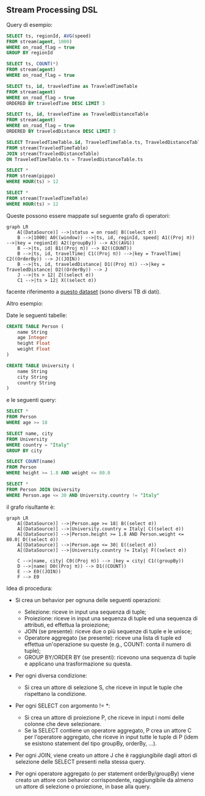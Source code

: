 ## Stream Processing DSL

Query di esempio:

```sql
SELECT ts, regionId, AVG(speed)
FROM stream(agent, 1000)
WHERE on_road_flag = true
GROUP BY regionId
```

```sql
SELECT ts, COUNT(*)
FROM stream(agent)
WHERE on_road_flag = true
```

```sql
SELECT ts, id, traveledTime as TraveledTimeTable
FROM stream(agent)
WHERE on_road_flag = true
ORDERED BY traveledTime DESC LIMIT 3
```

```sql
SELECT ts, id, traveledTime as TraveledDistanceTable
FROM stream(agent)
WHERE on_road_flag = true
ORDERED BY traveledDistance DESC LIMIT 3
```

```sql
SELECT TraveledTimeTable.id, TraveledTimeTable.ts, TraveledDistanceTable.id, TraveledDistanceTable.ts AS pippo
FROM stream(TraveledTimeTable)
JOIN stream(TraveledDistanceTable)
ON TraveledTimeTable.ts = TraveledDistanceTable.ts
```

```sql
SELECT *
FROM stream(pippo)
WHERE HOUR(ts) > 12
```

```sql
SELECT *
FROM stream(TraveledTimeTable)
WHERE HOUR(ts) > 12
```

Queste possono essere mappate sul seguente grafo di operatori:

```mermaid
graph LR
    A[(DataSource)] -->|status = on road| B((select σ))
    B -->|1000| A0((window)) -->|ts, id, reginId, speed| A1((Proj π)) -->|key = regionId| A2((groupBy)) --> A3((AVG))
    B -->|ts, id| B1((Proj π)) --> B2((COUNT))
    B -->|ts, id, travelTime| C1((Proj π)) -->|key = TravelTime| C2((OrderBy)) --> J((JOIN))
    B -->|ts, id, traveledDistance| D1((Proj π)) -->|key = TraveledDistance| D2((OrderBy)) --> J
    J -->|ts > 12| Z((select σ))
    C1 -->|ts > 12| X((select σ))
```

facente riferimento a [questo dataset](https://www.nyc.gov/site/tlc/about/tlc-trip-record-data.page) (sono diversi TB di dati).


Altro esempio:

Date le seguenti tabelle:
```sql
CREATE TABLE Person (
	name String
	age Integer
	height Float
	weight Float
)
```

```sql
CREATE TABLE University (
	name String
	city String
	country String
)
```

e le seguenti query:

```sql
SELECT * 
FROM Person
WHERE age >= 18
```

```sql
SELECT name, city
FROM University
WHERE country = "Italy"
GROUP BY city
```

```sql
SELECT COUNT(name)
FROM Person
WHERE height >= 1.8 AND weight <= 80.0
```

```sql
SELECT * 
FROM Person JOIN University
WHERE Person.age <= 30 AND University.country != "Italy"
```

il grafo risultante è:

```mermaid
graph LR
    A[(DataSource)] -->|Person.age >= 18| B((select σ))
    A[(DataSource)] -->|University.country = Italy| C((select σ))
    A[(DataSource)] -->|Person.height >= 1.8 AND Person.weight <= 80.0| D((select σ))
    A[(DataSource)] -->|Person.age <= 30| E((select σ))
    A[(DataSource)] -->|University.country != Italy| F((select σ))
	
	C -->|name, city| C0((Proj π)) --> |key = city| C1((groupBy))
	D -->|name| D0((Proj π)) --> D1((COUNT))
	E --> E0((JOIN))
	F --> E0
```

Idea di procedura:

* Si crea un behavior per ognuna delle seguenti operazioni:
	* Selezione: riceve in input una sequenza di tuple;
	* Proiezione: riceve in input una sequenza di tuple ed una sequenza di attributi, ed effettua la proiezione;
	* JOIN (se presente): riceve due o più sequenze di tuple e le unisce;
	* Operatore aggregato (se presente): riceve una lista di tuple ed effettua un'operazione su queste (e.g., COUNT: conta il numero di tuple);
	* GROUP BY/ORDER BY (se presenti): ricevono una sequenza di tuple e applicano una trasformazione su questa.

* Per ogni diversa condizione:
	* Si crea un attore di selezione S, che riceve in input le tuple che rispettano la condizione.
* Per ogni SELECT con argomento != *:
	* Si crea un attore di proiezione P, che riceve in input i nomi delle colonne che deve selezionare.
	* Se la SELECT contiene un operatore aggregato, P crea un attore C per l'operatore aggregato, che riceve in input tutte le tuple di P (idem se esistono statement del tipo groupBy, orderBy, ...).
* Per ogni JOIN, viene creato un attore J che è raggiungibile dagli attori di selezione delle SELECT presenti nella stessa query.
* Per ogni operatore aggregato (o per statement orderBy/groupBy) viene creato un attore con behavior corrispondente, raggiungibile da almeno un attore di selezione o proiezione, in base alla query.
